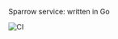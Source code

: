 Sparrow service: written in Go

![CI](https://github.com/github/docs/actions/workflows/ci.yml/badge.svg)
